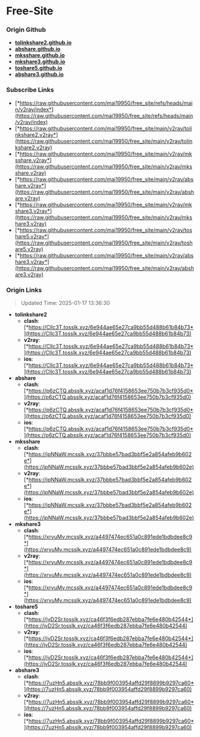 # Free-Site

### Origin Github

- [**tolinkshare2.github.io**](https://github.com/tolinkshare2/tolinkshare2.github.io)
- [**abshare.github.io**](https://github.com/abshare/abshare.github.io)
- [**mksshare.github.io**](https://github.com/mksshare/mksshare.github.io)
- [**mkshare3.github.io**](https://github.com/mkshare3/mkshare3.github.io)
- [**toshare5.github.io**](https://github.com/toshare5/toshare5.github.io)
- [**abshare3.github.io**](https://github.com/abshare3/abshare3.github.io)

### Subscribe Links

- [*https://raw.githubusercontent.com/mai19950/free_site/refs/heads/main/v2ray/index*](https://raw.githubusercontent.com/mai19950/free_site/refs/heads/main/v2ray/index)
- [*https://raw.githubusercontent.com/mai19950/free_site/main/v2ray/tolinkshare2.v2ray*](https://raw.githubusercontent.com/mai19950/free_site/main/v2ray/tolinkshare2.v2ray)
- [*https://raw.githubusercontent.com/mai19950/free_site/main/v2ray/mksshare.v2ray*](https://raw.githubusercontent.com/mai19950/free_site/main/v2ray/mksshare.v2ray)
- [*https://raw.githubusercontent.com/mai19950/free_site/main/v2ray/abshare.v2ray*](https://raw.githubusercontent.com/mai19950/free_site/main/v2ray/abshare.v2ray)
- [*https://raw.githubusercontent.com/mai19950/free_site/main/v2ray/mkshare3.v2ray*](https://raw.githubusercontent.com/mai19950/free_site/main/v2ray/mkshare3.v2ray)
- [*https://raw.githubusercontent.com/mai19950/free_site/main/v2ray/toshare5.v2ray*](https://raw.githubusercontent.com/mai19950/free_site/main/v2ray/toshare5.v2ray)
- [*https://raw.githubusercontent.com/mai19950/free_site/main/v2ray/abshare3.v2ray*](https://raw.githubusercontent.com/mai19950/free_site/main/v2ray/abshare3.v2ray)

### Origin Links

> Updated Time: 2025-01-17 13:36:30

- **tolinkshare2**
  - **clash**: [*https://Cllc3T.tosslk.xyz/6e944ae65e27ca9bb55d488b61b84b73*](https://Cllc3T.tosslk.xyz/6e944ae65e27ca9bb55d488b61b84b73)
  - **v2ray**: [*https://Cllc3T.tosslk.xyz/6e944ae65e27ca9bb55d488b61b84b73*](https://Cllc3T.tosslk.xyz/6e944ae65e27ca9bb55d488b61b84b73)
  - **ios**: [*https://Cllc3T.tosslk.xyz/6e944ae65e27ca9bb55d488b61b84b73*](https://Cllc3T.tosslk.xyz/6e944ae65e27ca9bb55d488b61b84b73)
- **abshare**
  - **clash**: [*https://p6zCTQ.absslk.xyz/acaf1d76f4158653ee750b7b3cf935d0*](https://p6zCTQ.absslk.xyz/acaf1d76f4158653ee750b7b3cf935d0)
  - **v2ray**: [*https://p6zCTQ.absslk.xyz/acaf1d76f4158653ee750b7b3cf935d0*](https://p6zCTQ.absslk.xyz/acaf1d76f4158653ee750b7b3cf935d0)
  - **ios**: [*https://p6zCTQ.absslk.xyz/acaf1d76f4158653ee750b7b3cf935d0*](https://p6zCTQ.absslk.xyz/acaf1d76f4158653ee750b7b3cf935d0)
- **mksshare**
  - **clash**: [*https://jpNNaW.mcsslk.xyz/37bbbe57bad3bbf5e2a854afeb9b602e*](https://jpNNaW.mcsslk.xyz/37bbbe57bad3bbf5e2a854afeb9b602e)
  - **v2ray**: [*https://jpNNaW.mcsslk.xyz/37bbbe57bad3bbf5e2a854afeb9b602e*](https://jpNNaW.mcsslk.xyz/37bbbe57bad3bbf5e2a854afeb9b602e)
  - **ios**: [*https://jpNNaW.mcsslk.xyz/37bbbe57bad3bbf5e2a854afeb9b602e*](https://jpNNaW.mcsslk.xyz/37bbbe57bad3bbf5e2a854afeb9b602e)
- **mkshare3**
  - **clash**: [*https://xrvuMv.mcsslk.xyz/a4497474ec651a0c891ede1bdbdee8c9*](https://xrvuMv.mcsslk.xyz/a4497474ec651a0c891ede1bdbdee8c9)
  - **v2ray**: [*https://xrvuMv.mcsslk.xyz/a4497474ec651a0c891ede1bdbdee8c9*](https://xrvuMv.mcsslk.xyz/a4497474ec651a0c891ede1bdbdee8c9)
  - **ios**: [*https://xrvuMv.mcsslk.xyz/a4497474ec651a0c891ede1bdbdee8c9*](https://xrvuMv.mcsslk.xyz/a4497474ec651a0c891ede1bdbdee8c9)
- **toshare5**
  - **clash**: [*https://jvD2Sr.tosslk.xyz/ca46f3f6edb287ebba7fe6e480b42544*](https://jvD2Sr.tosslk.xyz/ca46f3f6edb287ebba7fe6e480b42544)
  - **v2ray**: [*https://jvD2Sr.tosslk.xyz/ca46f3f6edb287ebba7fe6e480b42544*](https://jvD2Sr.tosslk.xyz/ca46f3f6edb287ebba7fe6e480b42544)
  - **ios**: [*https://jvD2Sr.tosslk.xyz/ca46f3f6edb287ebba7fe6e480b42544*](https://jvD2Sr.tosslk.xyz/ca46f3f6edb287ebba7fe6e480b42544)
- **abshare3**
  - **clash**: [*https://7uzHn5.absslk.xyz/78bb9f003954affd29f8899b9297ca60*](https://7uzHn5.absslk.xyz/78bb9f003954affd29f8899b9297ca60)
  - **v2ray**: [*https://7uzHn5.absslk.xyz/78bb9f003954affd29f8899b9297ca60*](https://7uzHn5.absslk.xyz/78bb9f003954affd29f8899b9297ca60)
  - **ios**: [*https://7uzHn5.absslk.xyz/78bb9f003954affd29f8899b9297ca60*](https://7uzHn5.absslk.xyz/78bb9f003954affd29f8899b9297ca60)
